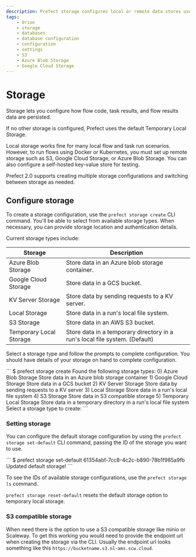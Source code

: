 ```yaml
---
description: Prefect storage configures local or remote data stores used for flow code, task results, and flow results.
tags:
    - Orion
    - storage
    - databases
    - database configuration
    - configuration
    - settings
    - S3
    - Azure Blob Storage
    - Google Cloud Storage
---
```


# Storage

Storage lets you configure how flow code, task results, and flow results data are persisted.

If no other storage is configured, Prefect uses the default Temporary Local Storage.

Local storage works fine for many local flow and task run scenarios. However, to run flows using Docker or Kubernetes, you must set up remote storage such as S3, Google Cloud Storage, or Azure Blob Storage. You can also configure a self-hosted key-value store for testing.

Prefect 2.0 supports creating multiple storage configurations and switching between storage as needed.

## Configure storage

To create a storage configuration, use the `prefect storage create` CLI command. You'll be able to select from available storage types. When necessary, you can provide storage location and authentication details.

Current storage types include:

| Storage | Description |
| --- | --- |
| Azure Blob Storage | Store data in an Azure blob storage container. |
| Google Cloud Storage | Store data in a GCS bucket. |
| KV Server Storage | Store data by sending requests to a KV server. |
| Local Storage | Store data in a run's local file system. |
| S3 Storage | Store data in an AWS S3 bucket. |
| Temporary Local Storage | Store data in a temporary directory in a run's local file system. (Default) |

Select a storage type and follow the prompts to complete configuration. You should have details of your storage on hand to complete configuration.

<div class='termy'>
```
$ prefect storage create
Found the following storage types:
0) Azure Blob Storage
    Store data in an Azure blob storage container
1) Google Cloud Storage
    Store data in a GCS bucket
2) KV Server Storage
    Store data by sending requests to a KV server
3) Local Storage
    Store data in a run's local file system
4) S3 Storage
    Store data in S3 compatible storage
5) Temporary Local Storage
    Store data in a temporary directory in a run's local file system
Select a storage type to create:
```
</div>

### Setting storage

You can configure the default storage configuration by using the `prefect storage set-default` CLI command, passing the ID of the storage you want to use.

<div class='termy'>
```
$ prefect storage set-default 61354abf-7cc8-4c2c-b890-78b1f985a9fb
Updated default storage!
```
</div>

To see the IDs of available storage configurations, use the `prefect storage ls` command.

`prefect storage reset-default` resets the default storage option to temporary local storage.

### S3 compatible storage
When need there is the option to use a S3 compatible storage like minio or Scaleway.
To get this working you would need to provide the endpoint url when creating the storage via the CLI.
Usually the endpoint url looks something like this ```https://bucketname.s3.nl-ams.scw.cloud```.
